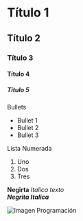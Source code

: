 # Título 1
## Título 2
### Título 3
#### Título 4
##### Título 5

Bullets
* Bullet 1
* Bullet 2
* Bullet 3

Lista Numerada
1. Uno
2. Dos
3. Tres

**Negirta**
_Italica texto_  
***Negrita Italica***

![Imagen Programación](https://dinahosting.com/blog/upload/2018/06/lenguajes-de-programaci%C3%B3n-1-1.jpg)
